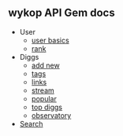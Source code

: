 ## wykop API Gem docs

* User
  * [user basics](https://github.com/lukaszraczylo/wykop-ruby/tree/master/doc/user/basic.md)
  * [rank](https://github.com/lukaszraczylo/wykop-ruby/tree/master/doc/user/rank.md)
* Diggs
  * [add new](https://github.com/lukaszraczylo/wykop-ruby/tree/master/doc/diggs/add.md)
  * [tags](https://github.com/lukaszraczylo/wykop-ruby/tree/master/doc/diggs/tags.md)
  * [links](https://github.com/lukaszraczylo/wykop-ruby/tree/master/doc/diggs/links.md)
  * [stream](https://github.com/lukaszraczylo/wykop-ruby/tree/master/doc/diggs/stream.md)
  * [popular](https://github.com/lukaszraczylo/wykop-ruby/tree/master/doc/diggs/popular.md)
  * [top diggs](https://github.com/lukaszraczylo/wykop-ruby/tree/master/doc/diggs/top.md)
  * [observatory](https://github.com/lukaszraczylo/wykop-ruby/tree/master/doc/diggs/observatory.md)
* [Search](https://github.com/lukaszraczylo/wykop-ruby/tree/master/doc/search.md)